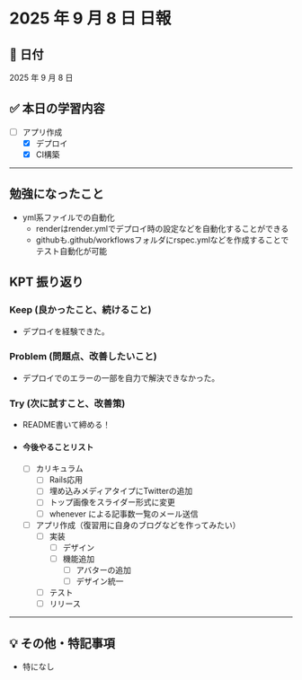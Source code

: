 # 2025 年 9 月 8 日 日報

## 📅 日付

2025 年 9 月 8 日

## ✅ 本日の学習内容
- [ ] アプリ作成
  - [x] デプロイ
  - [x] CI構築
---

## 勉強になったこと
- yml系ファイルでの自動化
  - renderはrender.ymlでデプロイ時の設定などを自動化することができる
  - githubも.github/workflowsフォルダにrspec.ymlなどを作成することでテスト自動化が可能

## KPT 振り返り

### Keep (良かったこと、続けること)

- デプロイを経験できた。

### Problem (問題点、改善したいこと)

- デプロイでのエラーの一部を自力で解決できなかった。


### Try (次に試すこと、改善策)

- README書いて締める！

- #### 今後やることリスト
  - [ ] カリキュラム
    - [ ] Rails応用
     - [ ] 埋め込みメディアタイプにTwitterの追加
     - [ ] トップ画像をスライダー形式に変更
     - [ ] whenever による記事数一覧のメール送信
  - [ ] アプリ作成（復習用に自身のブログなどを作ってみたい）
    - [ ] 実装
      - [ ] デザイン
      - [ ] 機能追加
        - [ ] アバターの追加
        - [ ] デザイン統一
    - [ ] テスト
    - [ ] リリース
---

## 💡 その他・特記事項

- 特になし
